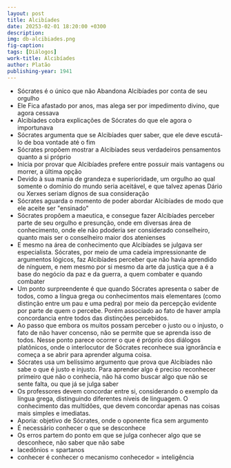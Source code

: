 ```yaml
---
layout: post
title: Alcibíades
date: 20253-02-01 18:20:00 +0300
description: 
img: db-alcibiades.png
fig-caption: 
tags: [Diálogos]
work-title: Alcibíades
author: Platão
publishing-year: 1941
---
```


* Sócrates é o único que não Abandona Alcibíades por conta de seu orgulho
* Ele Fica afastado por anos, mas alega ser por impedimento divino, que agora cessava
* Alcibíades cobra explicações de Sócrates do que ele agora o importunava
* Sócrates argumenta que se Alcibíades quer saber, que ele deve escutá-lo de boa vontade até o fim
* Sócrates propõem mostrar a Alcibíades seus verdadeiros pensamentos quanto a si próprio
* Inicia por provar que Alcibíades prefere entre possuir mais vantagens ou morrer, a última opção
* Devido à sua mania de grandeza e superioridade, um orgulho ao qual somente o domínio do mundo seria aceitável, e que talvez apenas Dário ou Xerxes seriam dígnos de sua consideração
* Sócrates aguarda o momento de poder abordar Alcibíades de modo que ele aceite ser "ensinado"
* Sócrates propõem a maeutica, e consegue fazer Alcibíades perceber parte de seu orgulho e presunção, onde em diversas área de conhecimento, onde ele não pdoderia ser considerado conselheiro, quanto mais ser o conselheiro maior dos atenienses
* E mesmo na área de conhecimento que Alcibíades se julgava ser especialista. Sócrates, por meio de uma cadeia impressionante de argumentos lógicos, faz Alcibíades perceber que não havia aprendido de nínguem, e nem mesmo por si mesmo da arte da justiça que a é a base do negócio da paz e da guerra, a quem combater e quando combater
* Um ponto surpreendente é que quando Sócrates apresenta o saber de todos, como a língua grega ou conhecimentos mais elementares (como distinção entre um pau e uma pedra) por meio da percepção evidente por parte de quem o percebe. Porém associado ao fato de haver ampla concordancia entre todos das distinções percebidos.
* Ao passo que embora os muitos possam perceber o justo ou o injusto, o fato de não haver concenso, não se permite que se aprenda isso de todos. Nesse ponto parece ocorrer o que é próprio dos diálogos platônicos, onde o interlocutor de Sócrates reconhece sua ignorância e começa a se abrir para aprender alguma coisa.
* Sócrates usa um belíssimo argumento que prova que Alcibíades não sabe o que é justo e injusto. Para aprender algo é preciso reconhecer primeiro que não o conhecia, não há como buscar algo que não se sente falta, ou que já se julga saber
* Os professores devem concordar entre si, considerando o exemplo da língua grega, distinguindo diferentes níveis de linguagem. O conhecimento das multidôes, que devem concordar apenas nas coisas mais simples e imediatas.
* Aporia: objetivo de Sócrates, onde o oponente fica sem argumento
* É necessário conhecer o que se desconhece
* Os erros partem do ponto em que se julga conhecer algo que se desconhece, não saber que não sabe
* lacedônios = spartanos
* conhecer é conhecer o mecanismo conhecedor = inteligência


